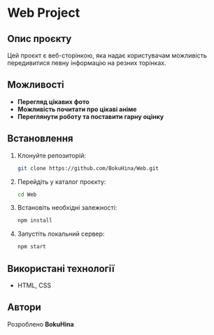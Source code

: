# Web Project

## Опис проєкту
Цей проєкт є веб-сторінкою, яка надає користувачам можливість передивитися певну інформацію на резних торінках.

## Можливості
- **Перегляд цікавих фото** 
- **Можливість почитати про цікаві аніме**
- **Переглянути роботу та поставити гарну оцінку**  

## Встановлення
1. Клонуйте репозиторій:
   ```sh
   git clone https://github.com/BokuHina/Web.git
   ```
2. Перейдіть у каталог проєкту:
   ```sh
   cd Web
   ```
3. Встановіть необхідні залежності:
   ```sh
   npm install
   ```
4. Запустіть локальний сервер:
   ```sh
   npm start
   ```

## Використані технології
- HTML, CSS

## Автори
Розроблено **BokuHina** 
